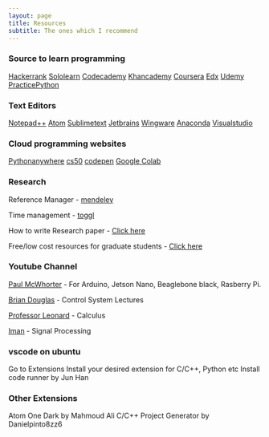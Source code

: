 ```yaml
---
layout: page
title: Resources
subtitle: The ones which I recommend
---
```


### Source to learn programming

[Hackerrank](https://www.hackerrank.com)
[Sololearn](https://www.sololearn.com)
[Codecademy](https://www.codecademy.com/)
[Khancademy](https://www.khanacademy.org/)
[Coursera](https://www.coursera.org/)
[Edx](https://www.edx.org/)
[Udemy](https://www.udemy.com/)
[PracticePython](https://practicepython.org)

### Text Editors
[Notepad++](https://notepad-plus-plus.org/)
[Atom](https://atom.io/)
[Sublimetext](https://www.sublimetext.com/)
[Jetbrains](https://www.jetbrains.com/)
[Wingware](https://wingware.com/)
[Anaconda](https://www.anaconda.com/)
[Visualstudio](https://visualstudio.microsoft.com/)

### Cloud programming websites

[Pythonanywhere](https://www.pythonanywhere.com/)
[cs50](https://www.cs50.io)
[codepen](https://codepen.io/)
[Google Colab](https://colab.research.google.com/)

### Research 

Reference Manager -  [mendeley](https://www.mendeley.com/reference-management/mendeley-desktop)

Time management   -  [toggl](https://toggl.com/)

How to write Research paper - [Click here](https://www.sciencemag.org/careers/2016/03/how-seriously-read-scientific-paper)

Free/low cost resources for graduate students - [Click here](https://docs.google.com/document/d/1IFbHIN5OOAO0qz-VfCU9nEx4-x6CfArj1-d8ylA2vsU/edit#)

### Youtube Channel 

[Paul McWhorter](https://www.youtube.com/channel/UCfYfK0tzHZTpNFrc_NDKfTA) - For Arduino, Jetson Nano, Beaglebone black, Rasberry Pi.

[Brian Douglas](https://www.youtube.com/user/ControlLectures) - Control System Lectures

[Professor Leonard](https://www.youtube.com/user/professorleonard57) - Calculus

[Iman](https://www.youtube.com/channel/UCVkatNMgkEdpWLhH0kBqqLw) - Signal Processing

### vscode on ubuntu 

Go to Extensions
Install your desired extension for C/C++, Python etc
Install code runner by Jun Han

### Other Extensions  
Atom One Dark by Mahmoud Ali 
C/C++ Project Generator by Danielpinto8zz6

